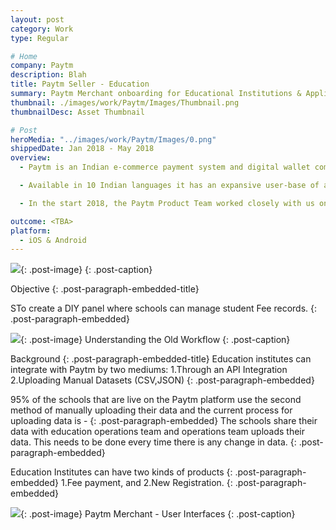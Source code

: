 ```yaml
---
layout: post
category: Work
type: Regular

# Home
company: Paytm
description: Blah
title: Paytm Seller - Education
summary: Paytm Merchant onboarding for Educational Institutions & Application Tracking Dashboard.
thumbnail: ./images/work/Paytm/Images/Thumbnail.png
thumbnailDesc: Asset Thumbnail

# Post
heroMedia: "../images/work/Paytm/Images/0.png"
shippedDate: Jan 2018 - May 2018
overview:
  - Paytm is an Indian e-commerce payment system and digital wallet company.

  - Available in 10 Indian languages it has an expansive user-base of approx. 300 million and branches out to use-cases like mobile recharges, utility bill payments, travel, movies, and events bookings as well as in-store payments at grocery stores, fruits and vegetable shops, restaurants, parking, tolls, pharmacies and education institutions with the Paytm QR code.

  - In the start 2018, the Paytm Product Team worked closely with us on redesigning the experience of onboarding educational institutions where they can manage student fee records. My responsibilities included designing the merchant onboarding experience and merchant dashboard; working together with Rahul (Product Designer) <https://www.linkedin.com/in/rahul-beniwal-7b35405a/>.

outcome: <TBA>
platform:
  - iOS & Android
---
```


<img src="../images/work/Paytm/Images/1-lqip.png" data-src="../images/work/Paytm/Images/1.png" class="lazyload blur-up">{: .post-image}
{: .post-caption}

Objective
{: .post-paragraph-embedded-title}

STo create a DIY panel where schools can manage student Fee records.
{: .post-paragraph-embedded}

<img src="../images/work/Paytm/Images/2-lqip.png" data-src="../images/work/Paytm/Images/2.png" class="lazyload blur-up">{: .post-image}
Understanding the Old Workflow
{: .post-caption}

Background
{: .post-paragraph-embedded-title}
Education institutes can integrate with Paytm by two mediums:
1.Through an API Integration
2.Uploading Manual Datasets (CSV,JSON)
{: .post-paragraph-embedded}

95% of the schools that are live on the Paytm platform use the second method of manually uploading their data and the current process for uploading data is -
{: .post-paragraph-embedded}
The schools share their data with education operations team and operations team uploads their data. This needs to be done every time there is any change in data.
{: .post-paragraph-embedded}

Education Institutes can have two kinds of products
{: .post-paragraph-embedded}
1.Fee payment, and
2.New Registration.
{: .post-paragraph-embedded}

<img src="../images/work/Paytm/Images/3-lqip.png" data-src="../images/work/Paytm/Images/3.png" class="lazyload blur-up">{: .post-image}
Paytm Merchant - User Interfaces
{: .post-caption}
